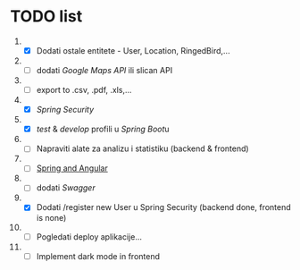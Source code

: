 # TODO list

1.
    - [x] Dodati ostale entitete - User, Location, RingedBird,...
2.
    - [ ] dodati *Google Maps API* ili slican API
3.
    - [ ] export to .csv, .pdf, .xls,...
4.
    - [x] *Spring Security*
5.
    - [x] *test* & *develop* profili u *Spring Boot*u
6.
    - [ ] Napraviti alate za analizu i statistiku (backend & frontend)
7.
    - [ ] [Spring and Angular](https://www.mendeley.com/reference-manager/reader-v2/1c800836-e145-399a-bcbb-00b966adc6cb/10bc37b4-a68b-bf37-1d97-a7da7c7e7eb3)
8.
    - [ ] dodati *Swagger*
9.
    - [x] Dodati /register new User u Spring Security (backend done, frontend is none)
10.
    - [ ] Pogledati deploy aplikacije...
11.
    - [ ] Implement dark mode in frontend
